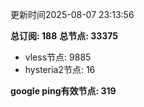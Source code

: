 更新时间2025-08-07 23:13:56

**总订阅: 188**
**总节点: 33375**
- vless节点: 9885
- hysteria2节点: 16

**google ping有效节点: 319**
